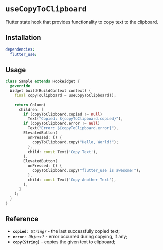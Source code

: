# `useCopyToClipboard`

Flutter state hook that provides functionality to copy text to the clipboard.

## Installation

```yaml
dependencies:
  flutter_use: 
```

## Usage

```dart
class Sample extends HookWidget {
  @override
  Widget build(BuildContext context) {
    final copyToClipboard = useCopyToClipboard();

    return Column(
      children: [
        if (copyToClipboard.copied != null)
          Text("Copied: ${copyToClipboard.copied}"),
        if (copyToClipboard.error != null)
          Text("Error: ${copyToClipboard.error}"),
        ElevatedButton(
          onPressed: () {
            copyToClipboard.copy("Hello, World!");
          },
          child: const Text('Copy Text'),
        ),
        ElevatedButton(
          onPressed: () {
            copyToClipboard.copy("flutter_use is awesome!");
          },
          child: const Text('Copy Another Text'),
        ),
      ]
    );
  }
}
```

## Reference

- **`copied`**_`: String?`_ - the last successfully copied text;
- **`error`**_`: Object?`_ - error occurred during copying, if any;
- **`copy(String)`** - copies the given text to clipboard;